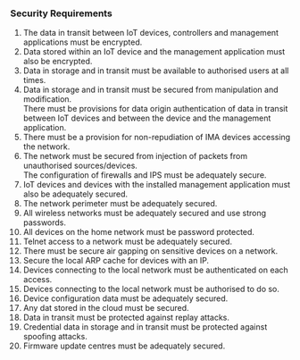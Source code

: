 ### Security Requirements

1. The data in transit between IoT devices, controllers and management applications must be encrypted.
2. Data stored within an IoT device and the management application must also be encrypted.
3. Data in storage and in transit must be available to authorised users at all times.
4. Data in storage and in transit must be secured from manipulation and modification.
<br> There must be provisions for data origin authentication of data in transit between IoT devices and between the device and the management application.
5. There must be a provision for non-repudiation of IMA devices accessing the network.
6. The network must be secured from injection of packets from unauthorised sources/devices.
<br> The configuration of firewalls and IPS must be adequately secure.
7. IoT devices and devices with the installed management application must also be adequately secured.
8. The network perimeter must be adequately secured.
9. All wireless networks must be adequately secured and use strong passwords.
10. All devices on the home network must be password protected.
11. Telnet access to a network must be adequately secured.
12. There must be secure air gapping on sensitive devices on a network.
13. Secure the local ARP cache for devices with an IP.
14. Devices connecting to the local network must be authenticated on each access.
15. Devices connecting to the local network must be authorised to do so.
16. Device configuration data must be adequately secured.
17. Any dat stored in the cloud must be secured.
18. Data in transit must be protected against replay attacks.
19. Credential data in storage and in transit must be protected against spoofing attacks.
20. Firmware update centres must be adequately secured.

